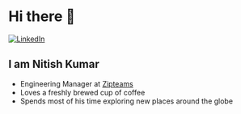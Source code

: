 # Hi there 👋

<div align="left">
  <a href="https://www.linkedin.com/in/nitishkrs/">
    <img
      src="https://img.shields.io/static/v1?logo=linkedin&style=flat-square&color=0072b1&label=LinkedIn&message=%E2%98%86"
      alt="LinkedIn"
    />
  </a>
</div>

## I am Nitish Kumar
- Engineering Manager at [Zipteams](https://zipteams.com/)
- Loves a freshly brewed cup of coffee
- Spends most of his time exploring new places around the globe
